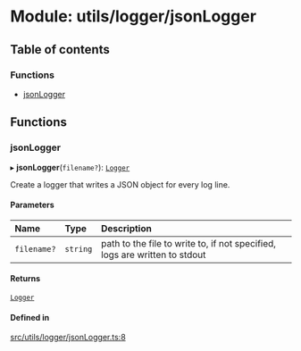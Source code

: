 # Module: utils/logger/jsonLogger

## Table of contents

### Functions

- [jsonLogger](utils_logger_jsonLogger.md#jsonlogger)

## Functions

### jsonLogger

▸ **jsonLogger**(`filename?`): [`Logger`](../interfaces/utils_logger_logger.Logger.md)

Create a logger that writes a JSON object for every log line.

#### Parameters

| Name | Type | Description |
| :------ | :------ | :------ |
| `filename?` | `string` | path to the file to write to, if not specified, logs are written to stdout |

#### Returns

[`Logger`](../interfaces/utils_logger_logger.Logger.md)

#### Defined in

[src/utils/logger/jsonLogger.ts:8](https://github.com/golemfactory/golem-js/blob/c28a1b0/src/utils/logger/jsonLogger.ts#L8)
